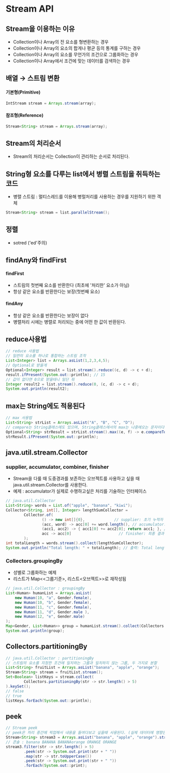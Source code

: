 # Stream API
## Stream을 이용하는 이유
- Collection이나 Array의 전 요소를 형변환하는 경우
- Collection이나 Array의 요소의 합게나 평균 등의 통계를 구하는 경우
- Collection이나 Array의 요소를 무언가의 조건으로 그룹화하는 경우
- Collection이나 Array에서 조건에 맞는 데이터를 검색하는 경우

## 배열 → 스트림 변환
#### 기본형(Primitive)
```java
IntStream stream = Arrays.stream(array);
```
#### 참조형(Reference)
```java
Stream<String> stream = Arrays.stream(array);
```

## Stream의 처리순서
- Stream의 처리순서는 Collection이 관리하는 순서로 처리된다.

## String형 요소를 다루는 list에서 병렬 스트림을 취득하는 코드
- 병렬 스트림 : 멀티스레드를 이용해 병럴처리를 사용하는 경우를 지원하기 위한 객체
```java
Stream<String> stream = list.parallelStream();
```

## 정렬
- sotred ('ed'주의)

## findAny와 findFirst
#### findFirst
- 스트림의 첫번째 요소를 반환한다 (최초에 '처리한' 요소가 아님)
- 항상 같은 요소를 반환한다는 보장(첫번째 요소)
#### findAny
- 항상 같은 요소를 반환한다는 보장이 없다
- 병렬처리 시에는 병렬로 처리되는 중에 어떤 한 값이 반환된다.

## reduce사용법
```java
// reduce 사용법
// 일련의 요소를 하나로 통합하는 스트림 조작
List<Integer> list = Arrays.asList(1,2,3,4,5);
// Optional로 받을게
Optional<Integer> result = list.stream().reduce((c, d) -> c + d);
result.ifPresent(System.out::println); // 15
// 값이 없다면 0으로 받을테니 일단 줘
Integer result2 = list.stream().reduce(0, (c, d) -> c + d);
System.out.println(result2);
```

## max는 String에도 적용된다
```java
// max 사용법
List<String> strList = Arrays.asList("A", "B", "C", "D");
// compare는 String클래스에도 있으며, String클래스에서의 max는 나중에오는 문자이다
Optional<String> strResult = strList.stream().max((e, f) -> e.compareTo(f));
strResult.ifPresent(System.out::println);    
```

## java.util.stream.Collector
### supplier, accumulator, combiner, finisher
- Stream을 다룰 때 도중경과를 보존하는 오브젝트를 사용하고 싶을 때 java.util.stream.Collector를 사용한다.
- 예제 : accumulator가 실제로 수행하고싶은 처리를 기술하는 인터페이스
```java
// java.util.Collector
List<String> words = List.of("apple", "banana", "kiwi");
Collector<String, int[], Integer> lengthSumCollector =
        Collector.of(
                () -> new int[]{0},             // supplier: 초기 누적자 (길이 1의 int 배열)
                (acc, word) -> acc[0] += word.length(), // accumulator: 각 단어의 길이를 누적
                (acc1, acc2) -> { acc1[0] += acc2[0]; return acc1; }, // combiner: 병렬 처리 결과 병합
                acc -> acc[0]                     // finisher: 최종 결과 변환
        );
int totalLength = words.stream().collect(lengthSumCollector);
System.out.println("Total length: " + totalLength); // 출력: Total length: 15
```
### Collectors.groupingBy
- 성별로 그룹화하는 예제 
- 리스트가 Map<<그룹기준>, 리스트<오브젝트>>로 재작성됨
```java
// java.util.Collector : groupingBy
List<Human> humanList = Arrays.asList(
    new Human(10, "a", Gender.female),
    new Human(10, "b", Gender.female),
    new Human(11, "c", Gender.female),
    new Human(11, "d", Gender.male ),
    new Human(12, "e", Gender.male)
);
Map<Gender, List<Human>> group = humanList.stream().collect(Collectors.groupingBy(Human::getGender));
System.out.println(group);
```

## Collectors.partitioningBy
```java
// java.util.Collector : partitioningBy
// 스트림의 요소를 지정한 조건에 일치하는 그룹과 일치하지 않는 그룹, 두 가지로 분할
List<String> fruitList = Arrays.asList("banana", "apple", "orange");
Stream<String> stream = fruitList.stream();
Set<Boolean> listKeys = stream.collect(
        Collectors.partitioningBy(str -> str.length() > 5)
).keySet();
// false
// true
listKeys.forEach(System.out::println);
```

## peek
```java
// Stream peek
// peek은 처리 중간에 픽업해서 내용을 들여다보고 싶을때 사용된다. (실제 데이터에 영향은 없음)
Stream<String> stream3 = Arrays.asList("banana", "apple", "orange").stream();
// 콘솔 : banana BANANA BANANAorange ORANGE ORANGE
stream3.filter(str -> str.length() > 5)
        .peek(str -> System.out.print(str + " "))
        .map(str -> str.toUpperCase())
        .peek(str -> System.out.print(str + " "))
        .forEach(System.out::print);
```